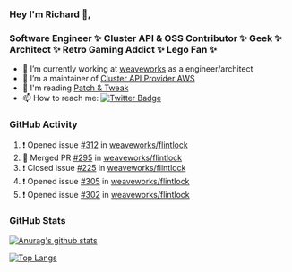 ### Hey I'm Richard 👋, 

<h3 align="left">Software Engineer ✨ Cluster API & OSS Contributor ✨ Geek ✨ Architect ✨ Retro Gaming Addict ✨ Lego Fan ✨</h3>

- 🔭 I’m currently working at [weaveworks](https://github.com/weaveworks) as a engineer/architect
- 👯 I’m a maintainer of [Cluster API Provider AWS](https://github.com/kubernetes-sigs/cluster-api-provider-aws)
- 💬 I'm reading [Patch & Tweak](https://bjooks.com/products/patch-tweak-exploring-modular-synthesis)
- 📫 How to reach me: [![Twitter Badge](https://img.shields.io/badge/-@fruit_case-00acee?style=flat&logo=Twitter&logoColor=white)](https://twitter.com/intent/follow?screen_name=fruit_case "Follow on Twitter")

### GitHub Activity 

<!--START_SECTION:activity-->
1. ❗️ Opened issue [#312](https://github.com/weaveworks/flintlock/issues/312) in [weaveworks/flintlock](https://github.com/weaveworks/flintlock)
2. 🎉 Merged PR [#295](https://github.com/weaveworks/flintlock/pull/295) in [weaveworks/flintlock](https://github.com/weaveworks/flintlock)
3. ❗️ Closed issue [#225](https://github.com/weaveworks/flintlock/issues/225) in [weaveworks/flintlock](https://github.com/weaveworks/flintlock)
4. ❗️ Opened issue [#305](https://github.com/weaveworks/flintlock/issues/305) in [weaveworks/flintlock](https://github.com/weaveworks/flintlock)
5. ❗️ Opened issue [#302](https://github.com/weaveworks/flintlock/issues/302) in [weaveworks/flintlock](https://github.com/weaveworks/flintlock)
<!--END_SECTION:activity-->

### GitHub Stats

[![Anurag's github stats](https://github-readme-stats.vercel.app/api?username=richardcase&count_private=true&show_icons=true)](https://github.com/anuraghazra/github-readme-stats)

[![Top Langs](https://github-readme-stats.vercel.app/api/top-langs/?username=richardcase&hide=html&layout=compact)](https://github.com/anuraghazra/github-readme-stats)
